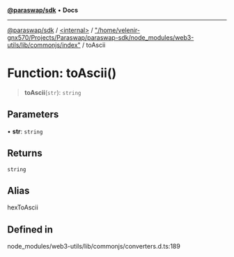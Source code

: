 [**@paraswap/sdk**](../../../../README.md) • **Docs**

***

[@paraswap/sdk](../../../../globals.md) / [\<internal\>](../../../README.md) / ["/home/velenir-gnx570/Projects/Paraswap/paraswap-sdk/node\_modules/web3-utils/lib/commonjs/index"](../README.md) / toAscii

# Function: toAscii()

> **toAscii**(`str`): `string`

## Parameters

• **str**: `string`

## Returns

`string`

## Alias

hexToAscii

## Defined in

node\_modules/web3-utils/lib/commonjs/converters.d.ts:189
